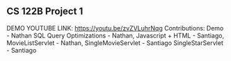 ## CS 122B Project 1
DEMO YOUTUBE LINK: https://youtu.be/zvZVLuhrNqg
Contributions:
    Demo - Nathan
    SQL Query Optimizations - Nathan,
    Javascript + HTML - Santiago,
    MovieListServlet - Nathan,
    SingleMovieServlet - Santiago
    SingleStarServlet - Santiago
